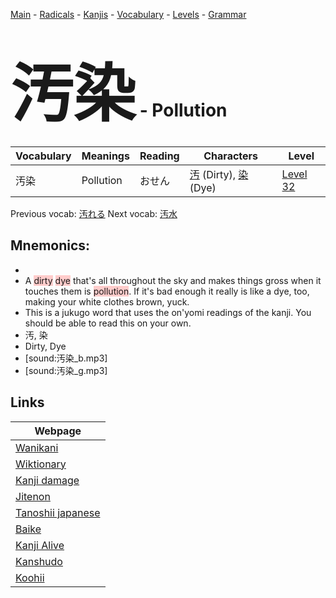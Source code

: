 <style> bigfont {font-size: 100px}</style>
[Main](../README.md) -
[Radicals](../radicals.md) -
[Kanjis](../kanjis.md) -
[Vocabulary](../vocabulary.md) -
[Levels](../levels.md) -
[Grammar](../grammar.md)
# <bigfont> 汚染</bigfont> - Pollution 

| Vocabulary | Meanings | Reading | Characters | Level |
| --- | --- | --- | --- | --- |
| 汚染 | Pollution | おせん |  [汚](../kanjis/汚.md) (Dirty), [染](../kanjis/染.md) (Dye) | [Level 32](../levels/wk_level32.md) |

Previous vocab: [汚れる](汚れる.md) Next vocab: [汚水](汚水.md) 

## Mnemonics:

* 
* A <span style="background-color:#ffcccb"> dirty</span> <span style="background-color:#ffcccb"> dye</span> that's all throughout the sky and makes things gross when it touches them is <span style="background-color:#ffcccb"> pollution</span>. If it's bad enough it really is like a dye, too, making your white clothes brown, yuck.
* This is a jukugo word that uses the on'yomi readings of the kanji. You should be able to read this on your own.
* 汚, 染
* Dirty, Dye
* [sound:汚染_b.mp3]
* [sound:汚染_g.mp3]


## Links 

| Webpage |
| --- |
| [Wanikani          ](https://www.wanikani.com/kanji/汚染) |
| [Wiktionary        ](https://en.wiktionary.org/wiki/汚染) |
| [Kanji damage      ](http://www.kanjidamage.com/kanji/search?utf8=✓&q=汚染) |
| [Jitenon           ](https://jitenon.com/kanji/汚染) |
| [Tanoshii japanese ](https://www.tanoshiijapanese.com/dictionary/kanji.cfm?k=汚染) |
| [Baike             ](https://baike.baidu.com/item/汚染) |
| [Kanji Alive       ](https://app.kanjialive.com/汚染) |
| [Kanshudo          ](https://www.kanshudo.com/searchmn?q=汚染) |
| [Koohii            ](https://kanji.koohii.com/study/kanji/汚染) |
